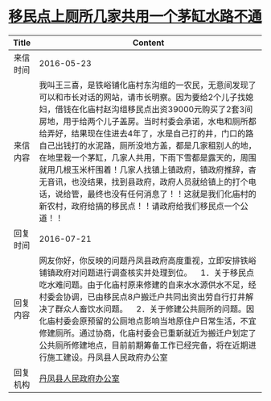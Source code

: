 # <a href="http://www.shangluo.gov.cn/zmhd/ldxxxx.jsp?urltype=leadermail.LeaderMailContentUrl&wbtreeid=1112&leadermailid=3633">移民点上厕所几家共用一个茅缸水路不通</a>
| Title |                                                                                                                                                    Content                                                                                                                                                    |
|:-----:|---------------------------------------------------------------------------------------------------------------------------------------------------------------------------------------------------------------------------------------------------------------------------------------------------------------|
| 来信时间  | 2016-05-23                                                                                                                                                                                                                                                                                                    |
| 来信内容  | 我叫王三喜，是铁峪铺化庙村东沟组的一农民，无意间发现了可以和市长对话的网站，请市长明察。因为要给2个儿子找媳妇，借钱在化庙村赵沟组移民点出资39000元购买了2套3间房地，用于给两个儿子盖房。当时村委会承诺，水电和厕所都给弄好，结果现在住进去4年了，水是自己打的井，门口的路自己出钱打的水泥路，厕所没地方盖，都是几家租别人的地，在地里栽一个茅缸，几家人共用，下雨下雪都是露天的，周围就用几根玉米杆围着！几家人找镇上镇政府，镇政府推辞，杳无音讯，也没结果，找到县政府，政府人员就给镇上的打个电话，说给管，最终也没有任何消息了！！这就是我们化庙村的新农村，政府给搞的移民点！！请政府给我们移民点一个公道！！ |
| 回复时间  | 2016-07-21                                                                                                                                                                                                                                                                                                    |
| 回复内容  | 网友你好，你反映的问题丹凤县政府高度重视，立即安排铁峪铺镇政府对问题进行调查核实并处理到位。    1．关于移民点吃水难问题。由于化庙村原来修建的自来水水源供水不足，经村委会协调，已由移民点8户搬迁户共同出资出劳自行打井解决了群众人畜饮水问题。    2．关于修建公共厕所的问题。因化庙村委会原预留的公厕地点影响当地原住户日常生活，不宜修建厕所。通过协商，化庙村委会已重新就近为搬迁户划定了公共厕所修建地点，目前前期筹备工作已经完备，将在近期进行施工建设。丹凤县人民政府办公室                                                                |
| 回复机构  | <a href="../../categories/agencies/丹凤县人民政府办公室.md">丹凤县人民政府办公室</a>                                                                                                                                                                                                                                              |